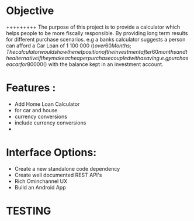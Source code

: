 # Objective
+++++++++
The purpose of this project is to provide a calculator which helps people to be more fiscally responsible. By providing long term results for different purchase scenarios. e.g a banks calculator suggests a person can afford a Car Loan of 1 100 000 ($) over 60 Months; The calculator would show the net position of the investment after 60 months and the alternative if they make a cheaper purchase coupled with a saving. e.g purchase a car for 80 000 ($) with the balance kept in an investment account.


# Features :
+ Add Home Loan Calculator
+ for car and house 
+ currency conversions
+ include currency conversions
+

# Interface Options:
+ Create a new standalone code dependency
+ Create well documented REST API's
+ Rich Ominchannel UX  
+ Build an Android App



# TESTING 



